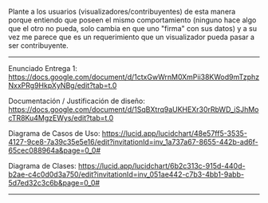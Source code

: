 Plante a los usuarios (visualizadores/contribuyentes) de esta manera porque entiendo que 
poseen el mismo comportamiento (ninguno hace algo que el otro no pueda, solo cambia en que uno "firma" 
con sus datos) y a su vez me parece que es un requerimiento que un visualizador pueda pasar a ser contribuyente.

-------------------------------------------------------------------------------------------------------------------------

Enunciado Entrega 1: 
https://docs.google.com/document/d/1ctxGwWrnM0XmPii38KWod9mTzphzNxxPRg9HkpXyNBg/edit?tab=t.0

Documentación / Justificación de diseño:
https://docs.google.com/document/d/1SqBXtrq9aUKHEXr30rRbWD_iSJhMocTR8Ku4MgzEWys/edit?tab=t.0

Diagrama de Casos de Uso:
https://lucid.app/lucidchart/48e57ff5-3535-4127-9ce8-7a39c35e5e16/edit?invitationId=inv_1a737a67-8655-442b-ad6f-65cec088964a&page=0_0#

Diagrama de Clases:
https://lucid.app/lucidchart/6b2c313c-915d-440d-b2ae-c4c0d0d3a750/edit?invitationId=inv_051ae442-c7b3-4bb1-9abb-5d7ed32c3c6b&page=0_0#

--------------------------------------------------------------------------------------------------------------------------
